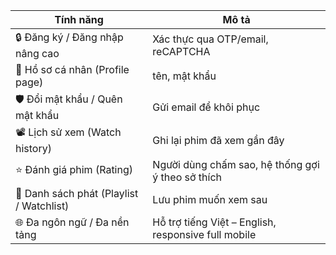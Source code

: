 | Tính năng                              | Mô tả                                                                 |
|----------------------------------------|----------------------------------------------------------------------|
| 🔒 Đăng ký / Đăng nhập nâng cao        | Xác thực qua OTP/email, reCAPTCHA                                   |
| 📄 Hồ sơ cá nhân (Profile page)        |  tên, mật khẩu                               |
| 🛡️ Đổi mật khẩu / Quên mật khẩu        | Gửi email để khôi phục                                              |
| 📽️ Lịch sử xem (Watch history)         | Ghi lại phim đã xem gần đây                                         |
| ⭐ Đánh giá phim (Rating)               | Người dùng chấm sao, hệ thống gợi ý theo sở thích                  |
| 📃 Danh sách phát (Playlist / Watchlist)| Lưu phim muốn xem sau                                               |
| 🌐 Đa ngôn ngữ / Đa nền tảng           | Hỗ trợ tiếng Việt – English, responsive full mobile                 |
